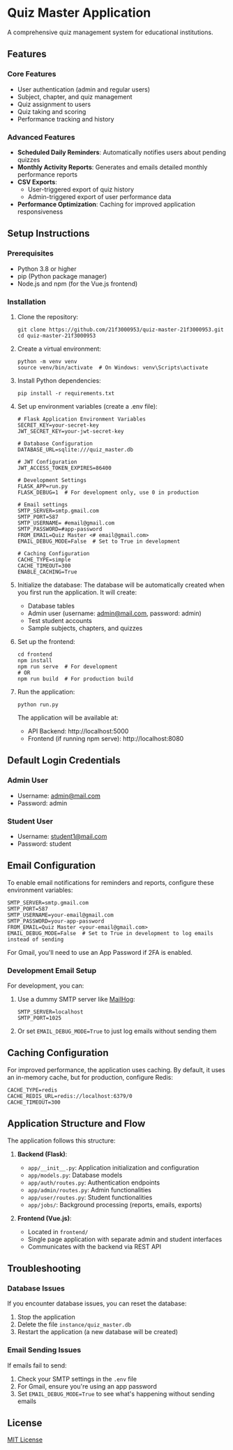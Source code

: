 # Quiz Master Application

A comprehensive quiz management system for educational institutions.

## Features

### Core Features
- User authentication (admin and regular users)
- Subject, chapter, and quiz management
- Quiz assignment to users
- Quiz taking and scoring
- Performance tracking and history

### Advanced Features
- **Scheduled Daily Reminders**: Automatically notifies users about pending quizzes
- **Monthly Activity Reports**: Generates and emails detailed monthly performance reports
- **CSV Exports**: 
  - User-triggered export of quiz history
  - Admin-triggered export of user performance data
- **Performance Optimization**: Caching for improved application responsiveness

## Setup Instructions

### Prerequisites
- Python 3.8 or higher
- pip (Python package manager)
- Node.js and npm (for the Vue.js frontend)

### Installation

1. Clone the repository:
   ```
   git clone https://github.com/21f3000953/quiz-master-21f3000953.git
   cd quiz-master-21f3000953
   ```

2. Create a virtual environment:
   ```
   python -m venv venv
   source venv/bin/activate  # On Windows: venv\Scripts\activate
   ```

3. Install Python dependencies:
   ```
   pip install -r requirements.txt
   ```

4. Set up environment variables (create a .env file):
   ```
   # Flask Application Environment Variables
   SECRET_KEY=your-secret-key
   JWT_SECRET_KEY=your-jwt-secret-key

   # Database Configuration
   DATABASE_URL=sqlite:///quiz_master.db

   # JWT Configuration
   JWT_ACCESS_TOKEN_EXPIRES=86400

   # Development Settings
   FLASK_APP=run.py
   FLASK_DEBUG=1  # For development only, use 0 in production

   # Email settings
   SMTP_SERVER=smtp.gmail.com
   SMTP_PORT=587
   SMTP_USERNAME= #email@gmail.com
   SMTP_PASSWORD=#app-password
   FROM_EMAIL=Quiz Master <# email@gmail.com>
   EMAIL_DEBUG_MODE=False  # Set to True in development
   
   # Caching Configuration
   CACHE_TYPE=simple
   CACHE_TIMEOUT=300
   ENABLE_CACHING=True
   ```

5. Initialize the database:
   The database will be automatically created when you first run the application. It will create:
   - Database tables
   - Admin user (username: admin@mail.com, password: admin)
   - Test student accounts
   - Sample subjects, chapters, and quizzes

6. Set up the frontend:
   ```
   cd frontend
   npm install
   npm run serve  # For development
   # OR
   npm run build  # For production build
   ```

7. Run the application:
   ```
   python run.py
   ```
   
   The application will be available at:
   - API Backend: http://localhost:5000
   - Frontend (if running npm serve): http://localhost:8080

## Default Login Credentials

### Admin User
- Username: admin@mail.com
- Password: admin

### Student User
- Username: student1@mail.com
- Password: student

## Email Configuration

To enable email notifications for reminders and reports, configure these environment variables:

```
SMTP_SERVER=smtp.gmail.com
SMTP_PORT=587
SMTP_USERNAME=your-email@gmail.com
SMTP_PASSWORD=your-app-password
FROM_EMAIL=Quiz Master <your-email@gmail.com>
EMAIL_DEBUG_MODE=False  # Set to True in development to log emails instead of sending
```

For Gmail, you'll need to use an App Password if 2FA is enabled.

### Development Email Setup

For development, you can:

1. Use a dummy SMTP server like [MailHog](https://github.com/mailhog/MailHog):
   ```
   SMTP_SERVER=localhost
   SMTP_PORT=1025
   ```

2. Or set `EMAIL_DEBUG_MODE=True` to just log emails without sending them

## Caching Configuration

For improved performance, the application uses caching. By default, it uses an in-memory cache, but for production, configure Redis:

```
CACHE_TYPE=redis
CACHE_REDIS_URL=redis://localhost:6379/0
CACHE_TIMEOUT=300
```

## Application Structure and Flow

The application follows this structure:

1. **Backend (Flask)**:
   - `app/__init__.py`: Application initialization and configuration
   - `app/models.py`: Database models
   - `app/auth/routes.py`: Authentication endpoints
   - `app/admin/routes.py`: Admin functionalities
   - `app/user/routes.py`: Student functionalities
   - `app/jobs/`: Background processing (reports, emails, exports)

2. **Frontend (Vue.js)**:
   - Located in `frontend/`
   - Single page application with separate admin and student interfaces
   - Communicates with the backend via REST API

## Troubleshooting

### Database Issues
If you encounter database issues, you can reset the database:
1. Stop the application
2. Delete the file `instance/quiz_master.db`
3. Restart the application (a new database will be created)

### Email Sending Issues
If emails fail to send:
1. Check your SMTP settings in the `.env` file
2. For Gmail, ensure you're using an app password
3. Set `EMAIL_DEBUG_MODE=True` to see what's happening without sending emails

## License

[MIT License](LICENSE) 
